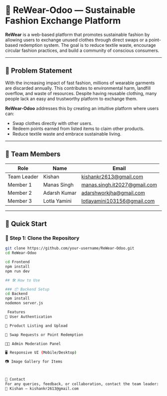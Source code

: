 # 👕 ReWear-Odoo — Sustainable Fashion Exchange Platform

**ReWear** is a web-based platform that promotes sustainable fashion by allowing users to exchange unused clothes through direct swaps or a point-based redemption system. The goal is to reduce textile waste, encourage circular fashion practices, and build a community of conscious consumers.

---

## 🧠 Problem Statement

With the increasing impact of fast fashion, millions of wearable garments are discarded annually. This contributes to environmental harm, landfill overflow, and waste of resources. Despite having reusable clothing, many people lack an easy and trustworthy platform to exchange them.

**ReWear-Odoo** addresses this by creating an intuitive platform where users can:
- Swap clothes directly with other users.
- Redeem points earned from listed items to claim other products.
- Reduce textile waste and embrace sustainable living.

---

## 👥 Team Members

| Role           | Name           | Email                             |
|----------------|----------------|-----------------------------------|
| Team Leader    | Kishan         | kishankr2613@gmail.com            |
| Member 1       | Manas Singh    | manas.singh.it2027@gmail.com      |
| Member 2       | Adarsh Kumar   | adarshworkjha@gmail.com           |
| Member 3       | Lotla Yamini   | lotlayamini103156@gmail.com       |

---


## 🚀 Quick Start

### 🧩 Step 1: Clone the Repository

```bash
git clone https://github.com/your-username/ReWear-Odoo.git
cd ReWear-Odoo

cd Frontend
npm install
npm run dev

## 🛠️ How to Use

### 📦 Backend Setup
cd Backend
npm install
nodemon server.js

 Features
👤 User Authentication

👚 Product Listing and Upload

🔁 Swap Requests or Point Redemption

🧑‍💼 Admin Moderation Panel

🖥️ Responsive UI (Mobile/Desktop)

📷 Image Gallery for Items



📩 Contact
For any queries, feedback, or collaboration, contact the team leader:
📧 Kishan — kishankr2613@gmail.com
